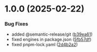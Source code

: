 # 1.0.0 (2025-02-22)


### Bug Fixes

* added @semantic-release/git ([b39ea61](https://github.com/Nonolanlan1007/boardstack/commit/b39ea6171609781c36d712ab1e21a61a75ac492c))
* fixed engines in package.json ([5fb57df](https://github.com/Nonolanlan1007/boardstack/commit/5fb57dfcb91b7d91a5a603d7eef867dc4bc9904a))
* fixed pnpm-lock.yaml ([2d4b2a2](https://github.com/Nonolanlan1007/boardstack/commit/2d4b2a2317b569f23ba630427dfda31dbc69dfd3))

